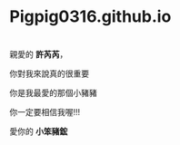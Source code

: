 # Pigpig0316.github.io
<!DOCTYPE html>
<html>
<head>
	<meta charset="UTF-8">
</head>
<body>
	<h1></h1>
	<p>親愛的 <strong>許芮芮</strong>，</p>
	<p>你對我來說真的很重要</p>
	<p>你是我最愛的那個小豬豬</p>
      <p>你一定要相信我喔!!!</p>
	<p>愛你的 <strong>小笨豬鋐</strong></p>
</body>
</html>
